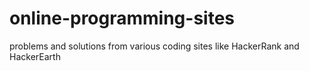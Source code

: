 # online-programming-sites
problems and solutions from various coding sites like HackerRank and HackerEarth
